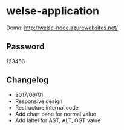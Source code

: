 # welse-application

Demo: http://welse-node.azurewebsites.net/

## Password
123456

## Changelog

- 2017/06/01
 - Responsive design
 - Restructure internal code
 - Add chart pane for normal value
 - Add label for AST, ALT, GGT value